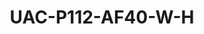 ---
title: "UAC-P112-AF40-W-H"
description: "2MP ColorHunter HD Fixed PT Analog"
image: "/images/analog/analog (6).png"
images:
  - url: "/images/analog/analog (6).png"
    caption: "Front view"
features:
  - 2MP high quality imaging
  - TVI/AHD/CVI/CVBS
  - Supports white light illumination, 24/7 color images
  - Supports 180° horizontal flip, 180° vertical flip
  - OSD configuration menu, easy to operate
  - IP66 waterproof and dustproof design, high reliability
  - OSD configuration menu in 11 languages
  - Built-in microphone for high quality audio transmission via coaxial cables
  - Supports 0 to 345° pan range, 0 to 90° tilt range
  - Supports digital defog
specifications: 
  Pixel: 2MP
  Size: 1/2.9"
  Minimum illumination: 0.005 lux (F1.6, AGC ON); 0 lux (white light on)
  Lens: 4.0mm
  Lens mount: M12
  Illuminator: Eight white-light illuminators
  Illumination distance: 30m
  Lifetime: ≥20,000 hours
  1080P: 1920(H)×1080(V)
  720P: 1280(H) ×720(V)
  TVI/AHD/CVI: 1080P@25fps (default), 1080P@30fps; 720P@25fps, 720P@30fps
  CVBS: PAL, NTSC
  PAL: 1/25s-1/50000s
  NTSC: 1/30s–1/50000s
  Exposure mode: Four modes:- Global (default), BLC, HLC, DWDR
  Day/Night: 24/7 color images
  Digital noise reduction: 2D/3D
  White balance: Two modes:- Auto (default), Manual
  WDR: DWDR
  Flip: Supports 180° horizontal flip, 180° vertical flip
  Defog: Digital Defog
  Pan range/speed: Pan range:- 0° to 345°; Pan speed:- 1° to 40°/s
  Tilt range/speed: Tilt range:- 0° to 90°; Tilt speed:- 1° to 30°/s
  Presets: 32
  Control mode: Coaxial control, RS485 control
  Microphone: Built-in Mic
  TVI: 1080P@25fps, 1080P@30fps
  CVI: 1080P@25fps, 1080P@30fps
  Video output: BNC, supports TVI/AHD/CVI/CVBS
  RS485: 1* RS485, supports 9600bps, 4800bps, 2400bps, 1200bps
  Temperature: -30°C to 60°C (-22°F to 140°F)
  Humidity: ≤95% (RH, non-condensing)
  Surge protection: 4kV for power and video output interfaces, 6kV for RS485 interface
  Power: DC 12V (±25%), with reverse polarity protection. Max 8.5W
  Mount: Supplied bracket for wall or pendent mount; optional bracket and junction box (sold separately) for pole mount and corner mount
  Dimensions: Φ118mm*190mm (diameter*height)
  Material: Plastic
  Weight: 477g (1.05lb)
  OSD menu language: 11 Languages (English, German, Spanish(Latin America), French, Italian, Japanese, Korean, Polish, Portuguese(Brazil), Russian, Turkish)
  Certification:
    EMC: CE-EMC (EN 55032,EN 61000-3-3,EN IEC 61000-3-2,EN 55035), FCC (FCC 47 CFR part15 B)
    Safety: CE-LVD (EN 62368-1), CB (IEC 62368-1)
    Environment: CE-RoHS (2011/65/EU;(EU)2015/863); WEEE (2012/19/EU)
    Protection: IP66 (IEC 60529)
---